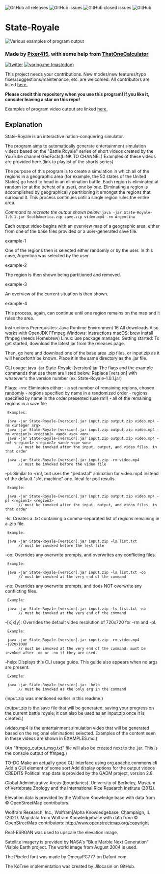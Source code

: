 ![GitHub all releases](https://img.shields.io/github/downloads/pixer415/State-Royale/total?color=blue&style=plastic) ![GitHub issues](https://img.shields.io/github/issues/pixer415/State-Royale?color=red&style=plastic) ![GitHub closed issues](https://img.shields.io/github/issues-closed-raw/pixer415/State-Royale?style=plastic) ![GitHub](https://img.shields.io/github/license/pixer415/State-Royale?color=yellow&style=plastic)

# State-Royale

![Various examples of program output](https://cdn.discordapp.com/attachments/926256179276034080/926260495256793138/topexamples.png)

<h3 align="left">Made by <a href="https://twitter.com/pixer415">Pixer415</a>, with some help from <a href="https://t1c.dev">ThatOneCalculator</a></h3>
<a href="https://twitter.com/pixer415" target="blank"><img src="https://shields.io/badge/follow-@pixer415-1DA1F2?logo=twitter&style=for-the-badge" alt="twitter"/></a>
<a href="https://voring.me/@thatonecalculator" target="blank"><img src="https://shields.io/badge/follow-@thatonecalculator-3088D4?logo=mastodon&style=for-the-badge" alt="voring.me (mastodon)"/></a>

This project needs your contributions. New modes/new features/typo fixes/suggestions/maintenance, etc. are welcomed. 
All contributors are listed [here.](https://github.com/pixer415/State-Royale/graphs/contributors)

<b>Please credit this repository when you use this program! If you like it, consider leaving a star on this repo!</b>

Examples of program video output are linked [here.](https://github.com/pixer415/State-Royale/blob/main/EXAMPLES.md)

## Explanation

State-Royale is an interactive nation-conquering simulator.

The program aims to automatically generate entertainment simulation videos 
based on the "Battle Royale" series of short videos created by the YouTube channel GeoFacts(LINK TO CHANNEL)
Examples of these videos are provided here.(link to playlist of the shorts series)

The purpose of this program is to create a simulation in which all of the regions in a geographic area (for example, the 50 states of the United States)
go head to head in an elimination battle. Each region is eliminated at random (or at the behest of a user), one by one. 
Eliminating a region is accomplished by geographically partitioning it amongst the regions that surround it. 
This process continues until a single region rules the entire area.

<i>Command to recreate the output shown below:</i> `java -jar State-Royale-1.0.1.jar SouthAmerica.zip save.zip video.mp4 -rm Argentina`

Each output video begins with an overview map of a geographic area, either from one of the base files provided or a user-generated save file.

example-1

One of the regions then is selected either randomly or by the user. In this case, Argentina was selected by the user.

example-2

The region is then shown being partitioned and removed.

example-3

An overview of the current situation is then shown.

example-4

This process, again, can continue until one region remains on the map and it rules the area.

Instructions
Prerequisites:
Java Runtime Environment 16
All downloads
Also works with OpenJDK
FFmpeg
Windows: instructions
macOS: brew install ffmpeg (needs Homebrew)
Linux: use package manager.
Getting started:
To get started, download the latest jar from the releases page.



Then, go here and download one of the base area .zip files, or input.zip as it will henceforth be known. Place it in the same directory as the .jar file.



CLI usage:
java -jar State-Royale-[version].jar <flags> The flags and the example commands that use them are listed below. Replace [version] with whatever's the version number (ex: State-Royale-1.0.1.jar)

Flags:
-rm: Eliminates either: 
     - a set number of remaining regions, chosen randomly
     - regions specified by name in a randomized order 
     - regions specified by name in the order presented (use rm!)
     - all of the remaining regions in a save file

     Examples:

     java -jar State-Royale-[version].jar input.zip output.zip video.mp4 -rm <integer arg>
     java -jar State-Royale-[version].jar input.zip output.zip video.mp4 -rm <region1> <region2> <and> <so> <on>
     java -jar State-Royale-[version].jar input.zip output.zip video.mp4 -rm! <region1> <region2> <and> <so> <on>
          // must be invoked after the input, output, and video files, in that order

     java -jar State-Royale-[version].jar input.zip -rm video.mp4 
          // must be invoked before the video file

-pl: Similar to -rm!, but uses the "pedastal" animation for video.mp4 instead of the default 
     "slot machine" one. Ideal for poll results. 

     Example:

     java -jar State-Royale-[version].jar input.zip output.zip video.mp4 -pl <region1> <region2>
          // must be invoked after the input, output, and video files, in that order

-ls: Creates a .txt containing a comma-separated list of regions remaining in a .zip file. 

     Example:

     java -jar State-Royale-[version].jar input.zip -ls list.txt
          // must be invoked before the text file

-oo: Overrides any overwrite prompts, and overwrites any conflicting files. 

     Example:

     java -jar State-Royale-[version].jar input.zip -ls list.txt -oo
          // must be invoked at the very end of the command

-no: Overrides any overwrite prompts, and does NOT overwrite any conflicting files. 

     Example:

     java -jar State-Royale-[version].jar input.zip -ls list.txt -no 
          // must be invoked at the very end of the command

-[x]x[y]: Overrides the default video resolution of 720x720 for -rm and -pl. 

     Example:

     java -jar State-Royale-[version].jar input.zip -rm video.mp4 -1920x1080
          // must be invoked at the very end of the command; must be invoked after -oo or -no if they are used.

-help: Displays this CLI usage guide. This guide also appears when no args are present. 
 
     Example:

     java -jar State-Royale-[version].jar -help
          // must be invoked as the only arg in the command
(input.zip was mentioned earlier in this readme.)

(output.zip is the save file that will be generated, saving your progress on the current battle royale; it can also be used as an input.zip once it is created.)

(video.mp4 is the entertainment simulation video that will be generated based on the regional eliminations selected. Examples of the content seen in these videos are shown in EXAMPLES.md.)

(An "ffmpeg_output_msg.txt" file will also be created next to the .jar. This is the console output of ffmpeg.)

TO-DO
Make an actually good CLI interface using org.apache.commons.cli
Add a GUI element of some sort
Add display options for the output videos
CREDITS
Political map data is provided by the GADM project, version 2.8.

Global Administrative Areas (boundaries). University of Berkeley, Museum of Vertebrate Zoology and the International Rice Research Institute (2012).

Elevation data is provided by the Wolfram Knowledge base with data from © OpenStreetMap contributors.

Wolfram Research, Inc., Wolfram|Alpha Knowledgebase, Champaign, IL (2021). Map data from Wolfram Knowledgebase with data from © OpenStreetMap contributors: http://www.openstreetmap.org/copyright

Real-ESRGAN was used to upscale the elevation image.

Satellite imagery is provided by NASA's "Blue Marble Next Generation" Visible Earth project. The world image from August 2004 is used.

The Pixeled font was made by OmegaPC777 on Dafont.com.

The KdTree implementation was created by Jilocasin on GitHub.
